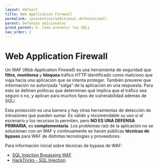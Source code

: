```yaml
---
layout: default
title: Web Application Firewall
permalink: /prevention/additional_defenses/waf/
parent: Defensas adicionales
grand_parent: 5. Cómo prevenir las SQLi
nav_order: 2
---
```


# Web Application Firewall

Un WAF (*Web Application Firewall*) es una herramienta de seguridad que **filtra**, **monitorea** y **bloquea** tráfico HTTP identificado como malicioso que viaja hacia una aplicación que se intenta proteger. También previene que información no autorizada "salga" de la aplicación en una respuesta. Para esto se definen políticas que determinan qué implica que el tráfico sea seguro o no, y aplican para muchos tipos de vulnerabilidad además de SQLi.

Esta protección es una barrera y hay otras herramientas de detección de intrusiones que pueden sumar. Es válido y recomendable su uso si el escenario y los recursos lo permiten, pero **NO ES UNA DEFENSA PRIMARIA**, es **complementaria**. Los problemas raíz de la aplicación no se solucionan con un WAF y continuamente se hacen públicas **técnicas de bypass** para WAF de distintas tecnologías y proveedores.

Para información inicial sobre técnicas de bypass de WAF: 
- [SQL Injection Bypassing WAF](https://owasp.org/www-community/attacks/SQL_Injection_Bypassing_WAF).
- [HackTricks - SQL Injection](https://book.hacktricks.xyz/pentesting-web/sql-injection#waf-bypass).